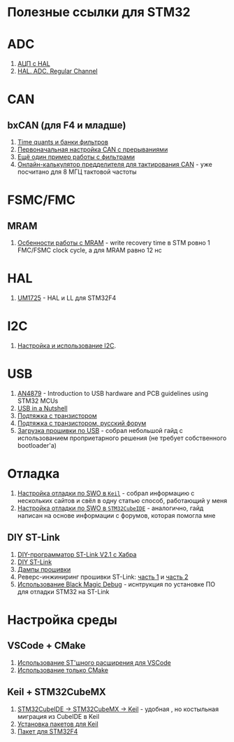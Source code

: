 # Полезные ссылки для STM32

# ADC

1. [АЦП с HAL](https://istarik.ru/blog/stm32/113.html)
2. [HAL. ADC. Regular Channel](https://narodstream.ru/stm-urok-16-hal-adc-regular-channel/)

  

# CAN

## bxCAN (для F4 и младше)

1. [Time quants и банки фильтров](https://microtechnics.ru/stm32-i-protokol-can-nastrojka-v-stm32cubemx/)
2. [Первоначальная настройка CAN с прерываниями](https://istarik.ru/blog/stm32/159.html) 
3. [Ещё один пример работы с фильтрами](https://istarik.ru/blog/stm32/160.html)
4. [Онлайн-калькулятор предделителя для тактирования CAN](http://www.bittiming.can-wiki.info/?ctype=bxCAN&CLK=8&calc=1&SJW=1) - уже посчитано для 8 МГЦ тактовой частоты

# FSMC/FMC

## MRAM

1. [Осбенности работы с MRAM](https://community.st.com/t5/stm32-mcus-products/stm32f437-external-memory-interface/td-p/474693) - write recovery time в STM ровно 1 FMC/FSMC clock cycle, а для MRAM равно 12 нс

# HAL

1. [UM1725](https://www.st.com/resource/en/user_manual/um1725-description-of-stm32f4-hal-and-lowlayer-drivers-stmicroelectronics.pdf) - HAL и LL для STM32F4

# I2C

1. [Настройка и использование I2C](https://microtechnics.ru/stm32-i2c-nastrojka-i-primer-ispolzovaniya-shiny-i2c/).

# USB

1. [AN4879](https://www.st.com/resource/en/application_note/an4879-introduction-to-usb-hardware-and-pcb-guidelines-using-stm32-mcus-stmicroelectronics.pdf) - Introduction to USB hardware and PCB guidelines using STM32 MCUs
2. [USB in a Nutshell](https://www.beyondlogic.org/usbnutshell/usb2.shtml)
3. [Подтяжка с транзистором](https://community.st.com/t5/stm32-mcus-embedded-software/stm32f103-usb-circuit/td-p/424454)
4. [Подтяжка с транзистором, русский форум](http://forum.easyelectronics.ru/viewtopic.php?f=14&t=15396)
5. [Загрузка прошивки по USB](stm32-dfu.md) - собрал небольшой гайд с использованием проприетарного решения (не требует собственного bootloader'а)



# Отладка

1. [Настройка отладки по SWO в `Keil`](swo_keil.md) - собрал информацию с нескольких сайтов и свёл в одну статью способ, работающий у меня
2. [Настройка отладки по SWO в `STM32CubeIDE`](swo_keil.md) - аналогично, гайд написан на основе информации с форумов, которая помогла мне



## DIY ST-Link

1. [DIY-программатор ST-Link V2.1 с Хабра](https://habr.com/ru/articles/749474/)
2. [DIY ST-Link](https://stm32world.com/wiki/DIY_STM32_Programmer_(ST-Link/V2-1))
3. [Дампы прошивки](https://github.com/Krakenw/Stlink-Bootloaders)
4. Реверс-инжиниринг прошивки ST-Link: [часть 1](https://lujji.github.io/blog/reverse-engineering-stlink-firmware/) и [часть 2](https://lujji.github.io/blog/reverse-engineering-stlink-firmware-part2/)
5. [Использование Black Magic Debug](https://lujji.github.io/blog/installing-blackmagic-via-stlink-bootloader/) - иснтрукция по установке ПО для отладки STM32 на ST-Link




# Настройка среды

## VSCode + CMake

1. [Использование ST'шного расширения для VSCode](https://zenembed.com/ru/vscode-cubemx-guide)
2. [Использование только CMake](https://zenembed.com/ru/vscode-cubemx-pro-guide)

## Keil + STM32CubeMX

1. [STM32CubeIDE -> STM32CubeMX -> Keil](https://www.keil.com/appnotes/files/apnt_323.pdf) - удобная , но костыльная миграция из CubeIDE в Keil  
2. [Установка пакетов для Keil](https://www.eng.auburn.edu/~nelsovp/courses/elec2220/arm_keil/Install_ARM_MDK_and_PACKS.pdf)
3. [Пакет для STM32F4](https://www.keil.arm.com/packs/stm32f4xx_dfp-keil/overview/)
